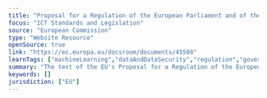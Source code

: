 ```yaml
---
title: "Proposal for a Regulation of the European Parliament and of the Council on Machinery Products"
focus: "ICT Standards and Legislation"
source: "European Commission"
type: "Website Resource"
openSource: true
link: "https://ec.europa.eu/docsroom/documents/45508"
learnTags: ["machineLearning","dataAndDataSecurity","regulation","government","ict"]
summary: "The text of the EU's Proposal for a Regulation of the European Parliament and of the Council on Machinery Products."
keywords: []
jurisdiction: ["EU"]
---
```

